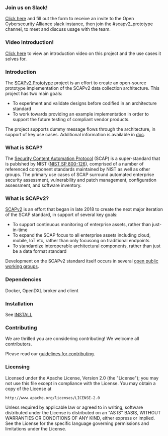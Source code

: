 ### Join us on Slack!

[Click here](https://docs.google.com/forms/d/1vEAqg9SKBF3UMtmbJJ9qqLarrXN5zeVG3_obedA3DKs) and fill out the form to receive an invite to the Open Cybersecurity Alliance slack instance, then join the #scapv2_prototype channel, to meet and discuss usage with the team.

### Video Introduction!

[Click here](https://www.youtube.com/watch?v=Q9SC1fpTKvQ) to view an introduction video on this project and the use cases it solves for.

### Introduction

The [SCAPv2 Prototype](https://github.com/opencybersecurityalliance/scap-v2-prototype) project is an effort to create an open-source prototype implementation of the SCAPv2 data collection architecture. This project has two main goals:

* To experiment and validate designs before codified in an architecture standard
* To work towards providing an example implementation in order to support the future testing of compliant vendor products.

The project supports dummy message flows through the architecture, in support of key use cases. Additional information is available in [doc](https://github.com/opencybersecurityalliance/scap-v2-prototype/tree/main/doc).

### What is SCAP?

The [Security Content Automation Protocol](https://csrc.nist.gov/projects/security-content-automation-protocol) (SCAP) is a super-standard that is publshed by NIST ([NIST SP 800-126](https://csrc.nist.gov/publications/detail/sp/800-126/rev-3/final)), comprised of a number of referenced component standards maintained by NIST as well as other groups. The primary use cases of SCAP surround automated enterprise security assessment, vulnerability and patch management, configuration assessment, and software inventory.

### What is SCAPv2?

[SCAPv2](https://csrc.nist.gov/projects/security-content-automation-protocol-v2) is an effort that began in late 2018 to create the next  major iteration of the SCAP standard, in support of several key goals:

* To support continuous monitoring of enterprise assets, rather than just-in-time
* To expand the SCAP focus to all enterprise assets including cloud, mobile, IoT etc, rather than only focusong on traditional endpoints
* To standardize interoperable architectural components, rather than just be a data format standard

Development on the SCAPv2 standard itself occurs in several [open public working groups](https://csrc.nist.gov/projects/security-content-automation-protocol-v2/scapv2-community).

### Dependencies

Docker, OpenDXL broker and client

### Installation

See [INSTALL](INSTALL.md)

### Contributing

We are thrilled you are considering contributing! We welcome all contributors.

Please read our [guidelines for contributing](https://github.com/opencybersecurityalliance/oca-admin/blob/master/CONTRIBUTING.md).

### Licensing

Licensed under the Apache License, Version 2.0 (the "License");
you may not use this file except in compliance with the License.
You may obtain a copy of the License at

    http://www.apache.org/licenses/LICENSE-2.0

Unless required by applicable law or agreed to in writing, software
distributed under the License is distributed on an "AS IS" BASIS,
WITHOUT WARRANTIES OR CONDITIONS OF ANY KIND, either express or implied.
See the License for the specific language governing permissions and
limitations under the License.
